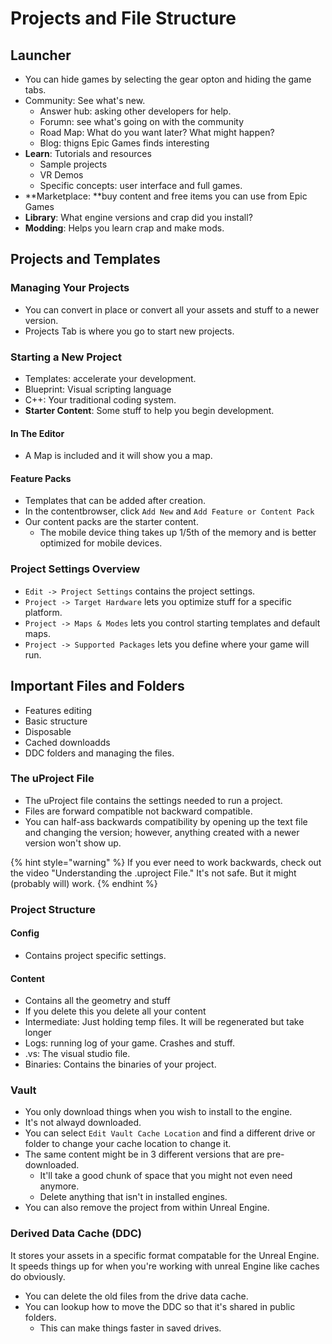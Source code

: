 # Projects and File Structure

## Launcher

* You can hide games by selecting the gear opton and hiding the game tabs.
* Community: See what's new.
  * Answer hub: asking other developers for help.
  * Forumn: see what's going on with the community
  * Road Map: What do you want later? What might happen?
  * Blog: thigns Epic Games finds interesting
* **Learn**: Tutorials and resources
  * Sample projects
  * VR Demos
  * Specific concepts: user interface and full games.
* **Marketplace: **buy content and free items you can use from Epic Games
* **Library**: What engine versions and crap did you install?
* **Modding**: Helps you learn crap and make mods.

## Projects and Templates

### Managing Your Projects

* You can convert in place or convert all your assets and stuff to a newer version.
* Projects Tab is where you go to start new projects.

### Starting a New Project

* Templates: accelerate your development.
* Blueprint: Visual scripting language
* C++: Your traditional coding system.
* **Starter Content**: Some stuff to help you begin development.

#### In The Editor

* A Map is included and it will show you a map.

#### Feature Packs

* Templates that can be added after creation.
* In the contentbrowser, click `Add New` and `Add Feature or Content Pack`
* Our content packs are the starter content.
  * The mobile device thing takes up 1/5th of the memory and is better optimized for mobile devices.

### Project Settings Overview

* `Edit -> Project Settings` contains the project settings.
* `Project -> Target Hardware` lets you optimize stuff for a specific platform.
* `Project -> Maps & Modes` lets you control starting templates and default maps.
* `Project -> Supported Packages` lets you define where your game will run.

## Important Files and Folders

* Features editing
* Basic structure
* Disposable
* Cached downloadds
* DDC folders and managing the files.

### The uProject File

* The uProject file contains the settings needed to run a project.
* Files are forward compatible not backward compatible.
* You can half-ass backwards compatibility by opening up the text file and changing the version; however, anything created with a newer version won't show up.

{% hint style="warning" %}
If you ever need to work backwards, check out the video "Understanding the .uproject File." It's not safe. But it might (probably will) work.
{% endhint %}

### Project Structure

#### Config

* Contains project specific settings.

#### Content

* Contains all the geometry and stuff
* If you delete this you delete all your content
* Intermediate: Just holding temp files. It will be regenerated but take longer
* Logs: running log of your game. Crashes and stuff.
* .vs: The visual studio file.
* Binaries: Contains the binaries of your project.

### Vault

* You only download things when you wish to install to the engine.
* It's not alwayd downloaded.
* You can select `Edit Vault Cache Location` and find a different drive or folder to change your cache location to change it.
* The same content might be in 3 different versions that are pre-downloaded.
  * It'll take a good chunk of space that you might not even need anymore.
  * Delete anything that isn't in installed engines.
* You can also remove the project from within Unreal Engine.

### Derived Data Cache (DDC)

It stores your assets in a specific format compatable for the Unreal Engine. It speeds things up for when you're working with unreal Engine like caches do obviously.

* You can delete the old files from the drive data cache.
* You can lookup how to move the DDC so that it's shared in public folders.
  * This can make things faster in saved drives.

##
